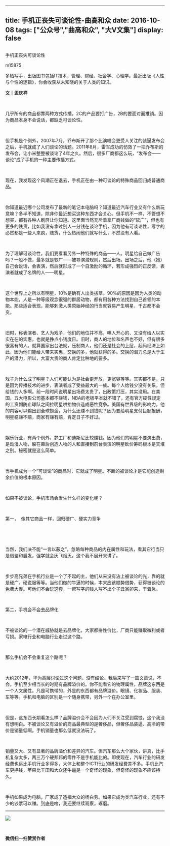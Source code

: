 
---
title:   手机正丧失可谈论性-曲高和众
date: 2016-10-08
tags: ["公众号","曲高和众", "大V文集"]
display: false
---


## 



手机正丧失可谈论性




m15875




多栖写手，出版图书包括IT技术，管理、财经、社会学、心理学。最近出版《人性与个性的逻辑》，你会收获从未知晓的关于人类的知识。


**文｜孟庆祥**

&nbsp;

几乎所有的商品都靠两种方式传播，2C的产品要打广告，2B的要面对面推销。因为商品本身不会说话，都缺乏可谈论性。

&nbsp;

但手机是个例外，2007年7月，乔布斯开了那个比演唱会更受人关注的装逼发布会之后，手机就成了人们谈论的话题。2011年8月，雷军成功的仿效了一把乔布斯的发布会，让小米整整被谈论了4年之久。然后，很多厂商都这么玩，“发布会——谈论”成了手机的一种主要传播方式。

&nbsp;

现在，我发现这个风潮正在退去，手机正在由一种可谈论的特殊商品回归成普通商品。

&nbsp;

你知道最近哪个公司发布了最新的笔记本电脑吗？知道最近汽车行业又有什么新玩意嘛？多半不知道，除非你最近想买这种东西才会关心。但手机不一样，不管想不想买，都有各种人刷屏让你知道。这里面当然充斥着拿厂商钱做的“软广”，但也有更多的贱货，比如我没有拿过别人一分钱在谈论手机，因为他有可谈论性，写字的必然都是一些人来疯，贱货，什么热闹他们就写什么，不然没有人看。

&nbsp;

为了理解可谈论性，我们要看看另外一种特殊的商品——人。明星给自己做广告吗？一般不做，最多就是软广——被导演潜规则，然后出场。出场之后，他（她）自己会说话，会表演，然后就形成了一个自激励的循环，若形成强烈的正反馈，表演者就成了名牌的人——明星。

&nbsp;

这个世界上之所以有明星，10%是确有人出类拔萃。90%的原因是因为人类的动物本能，人是一种等级观念很强的群居动物，都有用各种方法找到自己首领的本能。那些适合表现，能够刺激人类原始神经的行当就容易产生明星，千古都不会变。

&nbsp;

旧时，称表演者、艺人为戏子，他们的地位并不高，哄人开心的、又没有给人以实实在在的实惠，也就是挣点小钱度日。旧时，商人的地位和名声也不好，但有很多很富有的人。就算国家出台法规，压制商人，他们还是社会的上层，起码经济上如此，因为他们能给人带来实惠，交换的多，他就获得的多。交换的潜力总是大于生产的潜力，所以，大富大贵的商人肯定比种地的要多。

&nbsp;

戏子为什么成了明星？人们可能认为是社会更开放，更宽容等等。其实都不是，只是因为传播技术的进步，表演者成了受益最大的一族。每个人给钱少没有关系，但给钱的人多啊。前一段时间说明星出场费太贵了，出政策打压，其实没用。在美国，五大电影公司基本都不赚钱，NBA的老板平本就不错了，还有官方硬性规定的工资帽防止球队之间拉明星哄抬物价造成恶性竞争。美国有世界级的影响力，他的内容可以输出到全球捞金，为什么还赚不到钱呢？因为要给明星支付巨额报酬，明星稳赚不赔，商家有赚有赔，肯定日子不好过。

&nbsp;

娱乐行业，有两个例外，梦工厂和迪斯尼比较赚钱。因为他们的明星不要演出费，是动漫人物，躲在幕后创造人物的人和直接到前台表演的明星砍价筹码根本是天壤之别。秘密就是这么简单。

&nbsp;

当手机成为一个“可谈论”的商品时，它就成了明星。不断的被谈论才是它能创造剩余价值的根本原因。

&nbsp;

如果不被谈论，手机市场会发生什么样的变化呢？

&nbsp;

第一，&nbsp;&nbsp;像其它商品一样，回归硬广、硬实力竞争

&nbsp;

&nbsp;

当然，我们决不能“一言以蔽之”，忽略每种商品的内在属性和玩法，看其它行当只是借鉴和启发，强学就会灰飞烟灭。这个我不展开来讲了。

&nbsp;

步步高兄弟在手机行业是一个了不起的主，他们从来没有沾上被谈论的光，靠的就是硬广、硬说服等等。当他们做的牛逼的时候，本来应该顺势借势，获得被谈论的免费大餐。可他们不会玩这套，一帮写字的贱人写不出个子丑寅卯来，干着急。

&nbsp;

第二，手机会不会去品牌化

&nbsp;

不被谈论的一个潜在威胁就是去品牌化，大家都拼性价比，厂商只能赚取微利或者亏损。家电行业和电脑行业走过这个路。

&nbsp;

那么手机会不会重复这个路呢？

&nbsp;

大约2012年，华为高层讨论过这个问题，没有结论。我后来写了一篇文章说，不会。手机至少相当长的时期有品牌溢价的。你不能看它的物理属性，品牌这东西是一个人文属性。凡是可携带的，外显的东西都有品牌溢价。眼镜、化妆品、服装、车等等。手机和电脑的区别是一个随身携带，另外一个在办公室里。

&nbsp;

但是，这东西长期看怎么样？品牌溢价会不会因为人们不关注受到腐蚀，这个我没有想明白。不被谈论又有溢价的商品最典型的是奢侈品，但奢侈品装逼、高冷的带价是销量低啊。手机销量也那么低就没法玩了。

&nbsp;

销量又大、又有显著的品牌溢价和差异的汽车。但汽车那么大个家伙，讲真，比手机复杂太多，两三万个硬邦邦的零件不是手机能比的。即使现在，汽车行业的研发经费也远比手机行业多得多，大体上和整个ICT行业的研发经费差不多。手机比汽车更挣钱，苹果比丰田和大众还牛逼是一个奇怪的现象，但奇怪的现象不应该持久。

&nbsp;

手机如果成为电脑，厂家成了造福大众的杨白劳。如果它成为类汽车行业，还有不少的钞票可以赚。到底是啥，我还要继续观察，琢磨。



****

**<img data-s="300,640" data-type="jpeg" src="http://mmbiz.qpic.cn/mmbiz/fxGMiaL5Zj1gAtMBdoRAfrkfBNF0WEAG9elY136EMERA8zleoqyibsc68mLpoiagDqkzcRhEo0psRuCqoQbcWg52w/0?wx_fmt=jpeg" data-ratio="1" data-w="430"/>**

&nbsp;




**微信扫一扫赞赏作者**













